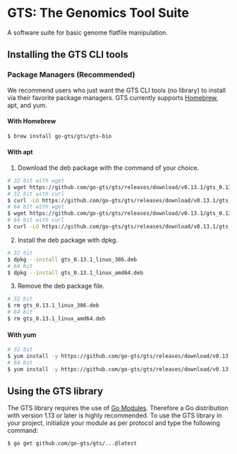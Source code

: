 # GTS: The Genomics Tool Suite
A software suite for basic genome flatfile manipulation.

## Installing the GTS CLI tools
### Package Managers (Recommended)
We recommend users who just want the GTS CLI tools (no library) to install via their favorite package managers.
GTS currently supports [Homebrew](https://brew.sh), apt, and yum.

#### With Homebrew
```sh
$ brew install go-gts/gts/gts-bio
```

#### With apt
1. Download the deb package with the command of your choice.
```sh
# 32 bit with wget
$ wget https://github.com/go-gts/gts/releases/download/v0.13.1/gts_0.13.1_linux_386.deb
# 32 bit with curl
$ curl -LO https://github.com/go-gts/gts/releases/download/v0.13.1/gts_0.13.1_linux_386.deb
# 64 bit with wget
$ wget https://github.com/go-gts/gts/releases/download/v0.13.1/gts_0.13.1_linux_amd64.deb
# 64 bit with curl
$ curl -LO https://github.com/go-gts/gts/releases/download/v0.13.1/gts_0.3110_linux_amd64.deb
```

2. Install the deb package with dpkg.
```sh
# 32 bit
$ dpkg --install gts_0.13.1_linux_386.deb
# 64 bit
$ dpkg --install gts_0.13.1_linux_amd64.deb
```

3. Remove the deb package file.
```sh
# 32 bit
$ rm gts_0.13.1_linux_386.deb
# 64 bit
$ rm gts_0.13.1_linux_amd64.deb
```

#### With yum
```sh
# 32 bit
$ yum install -y https://github.com/go-gts/gts/releases/download/v0.13.1/gts_0.3110_linux_386.rpm
# 64 bit
$ yum install -y https://github.com/go-gts/gts/releases/download/v0.13.1/gts_0.3110_linux_amd64.rpm
```

## Using the GTS library
The GTS library requires the use of [Go Modules](https://blog.golang.org/using-go-modules). Therefore a Go distribution with version 1.13 or later is highly recommended. To use the GTS library in your project, initialize your module as per protocol and type the following command:

```sh
$ go get github.com/go-gts/gts/...@latest
```
